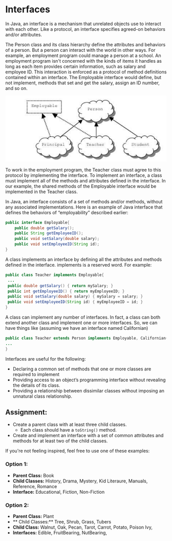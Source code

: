 # Interfaces

In Java, an interface is a mechanism that unrelated objects use to interact with each other. Like a protocol, an interface specifies agreed-on behaviors and/or attributes.

The Person class and its class hierarchy define the attributes and behaviors of a person. But a person can interact with the world in other ways. For example, an employment program could manage a person at a school. An employment program isn't concerned with the kinds of items it handles as long as each item provides certain information, such as salary and employee ID. This interaction is enforced as a protocol of method definitions contained within
an interface. The Employable interface would define, but not implement, methods that set and get the salary, assign an ID number, and so on.

![Employable](./.lesson/assets/interface.PNG)

To work in the employment program, the Teacher class must agree to this protocol by implementing the interface. To implement an interface, a class must implement all of the methods and attributes defined in the interface. In our example, the shared methods of the Employable interface would be implemented in the Teacher class.

In Java, an interface consists of a set of methods and/or methods, without any associated implementations. Here is an example of Java interface that defines the behaviors of “employability” described earlier:

```java
public interface Employable{
 	public double getSalary();
 	public String getEmployeeID();
 	public void setSalary(double salary);
 	public void setEmployeeID(String id);
}
```

A class implements an interface by defining all the attributes and methods defined in the interface. implements is a reserved word. For example:

```java
public class Teacher implements Employable{
 ...
 public double getSalary() { return mySalary; }
 public int getEmployeeID() { return myEmployeeID; }
 public void setSalary(double salary) { mySalary = salary; }
 public void setEmployeeID(String id) { myEmployeeID = id; }
}
```

A class can implement any number of interfaces. In fact, a class can both extend another class and implement one or more interfaces. So, we can have things like (assuming we have an
interface named Californian)

```java
public class Teacher extends Person implements Employable, Californian{
...
}
```

Interfaces are useful for the following:

- Declaring a common set of methods that one or more classes are required to implement
- Providing access to an object’s programming interface without revealing the details of its
  class.
- Providing a relationship between dissimilar classes without imposing an unnatural class
  relationship.

## Assignment:

- Create a parent class with at least three child classes.
  - Each class should have a `toString()` method.
- Create and implement an interface with a set of common attributes and methods for at least two of the child classes.


If you're not feeling inspired, feel free to use one of these examples:

### Option 1:

- **Parent Class:** Book
- **Child Classes:** History, Drama, Mystery, Kid Literaure, Manuals, Reference, Romance
- **Interface:** Educational, Fiction, Non-Fiction

### Option 2:

- **Parent Class:** Plant
- ** Child Classes:** Tree, Shrub, Grass, Tubers
- **Child Class:** Walnut, Oak, Pecan, Tarot, Carrot, Potato, Poison Ivy,
- **Interfaces:** Edible, FruitBearing, NutBearing,
